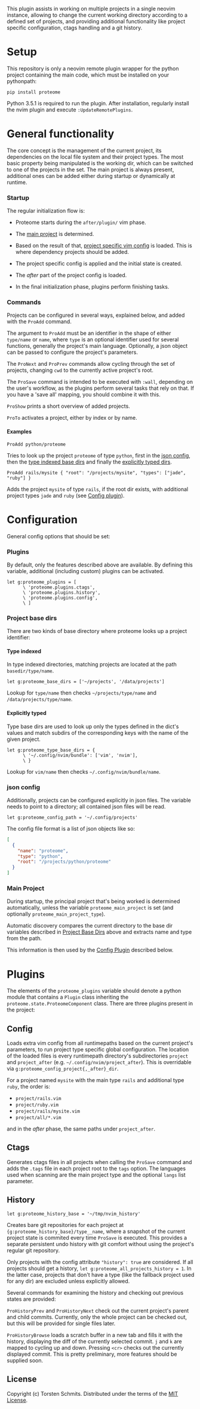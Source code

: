 This plugin assists in working on multiple projects in a single neovim
instance, allowing to change the current working directory according to a
defined set of projects, and providing additional functionality like project
specific configuration, ctags handling and a git history.

# Setup
This repository is only a neovim remote plugin wrapper for the python
project containing the main code, which must be installed on your pythonpath:

```
pip install proteome
```

Python 3.5.1 is required to run the plugin. After installation, regularly
install the nvim plugin and execute `:UpdateRemotePlugins`.

# General functionality
The core concept is the management of the current project, its dependencies on
the local file system and their project types.
The most basic property being manipulated is the working dir, which can be switched
to one of the projects in the set.
The main project is always present, additional ones can be added either during
startup or dynamically at runtime.

### Startup
The regular initialization flow is:

* Proteome starts during the `after/plugin/` vim phase.

* The [main project](#main-project) is determined.

* Based on the result of that, [project specific vim config](#config) is
  loaded.  This is where dependency projects should be added.

* The project specific config is applied and the initial state is created.

* The *after* part of the project config is loaded.

* In the final initialization phase, plugins perform finishing tasks.

### Commands

Projects can be configured in several ways, explained below, and added with the
`ProAdd` command.

The argument to `ProAdd` must be an identifier in the shape of either
`type/name` or `name`, where `type` is an optional identifier used for several
functions, generally the project's main language.
Optionally, a json object can be passed to configure the project's parameters.

The `ProNext` and `ProPrev` commands allow cycling through
the set of projects, changing `cwd` to the currently active project's root.

The `ProSave` command is intended to be executed with `:wall`, depending on the
user's workflow, as the plugins perform several tasks that rely on that.
If you have a 'save all' mapping, you should combine it with this.

`ProShow` prints a short overview of added projects.

`ProTo` activates a project, either by index or by name.

#### Examples
`ProAdd python/proteome`

Tries to look up the project `proteome` of type `python`, first in the [json
config](#json-config), then the [type indexed base dirs](#type-indexed) and
finally the [explicitly typed dirs](#explicitly-typed).

`ProAdd rails/mysite { "root": "/projects/mysite", "types": ["jade", "ruby"] }`

Adds the project `mysite` of type `rails`, if the root dir exists, with
additional project types `jade` and `ruby` (see [Config plugin](#config)).

# Configuration
General config options that should be set:

### Plugins
By default, only the features described above are available. By defining this variable, additional (including custom) plugins can be activated.

```viml
let g:proteome_plugins = [
      \ 'proteome.plugins.ctags',
      \ 'proteome.plugins.history',
      \ 'proteome.plugins.config',
      \ ]
```

### Project base dirs
There are two kinds of base directory where proteome looks up a project identifier:

#### Type indexed
In type indexed directories, matching projects are located at the path
`basedir/type/name`.

```viml
let g:proteome_base_dirs = ['~/projects', '/data/projects']
```

Lookup for `type/name` then checks `~/projects/type/name` and
`/data/projects/type/name`.

#### Explicitly typed
Type base dirs are used to look up only the types defined in the dict's values
and match subdirs of the corresponding keys with the name of the given project.
```viml
let g:proteome_type_base_dirs = {
      \ '~/.config/nvim/bundle': ['vim', 'nvim'],
      \ }
```

Lookup for `vim/name` then checks `~/.config/nvim/bundle/name`.

### json config
Additionally, projects can be configured explicitly in json files. The variable
needs to point to a directory; all contained json files will be read.
```viml
let g:proteome_config_path = '~/.config/projects'
```
The config file format is a list of json objects like so:
```json
[
  {
    "name": "proteome",
    "type": "python",
    "root": "/projects/python/proteome"
  }
]
```

### Main Project
During startup, the principal project that's being worked is determined
automatically, unless the variable `proteome_main_project` is set (and
optionally `proteome_main_project_type`).

Automatic discovery compares the current directory to the base dir variables
described in [Project Base Dirs](#project-base-dirs) above and extracts name
and type from the
path.

This information is then used by the [Config Plugin](#config) described below.

# Plugins
The elements of the `proteome_plugins` variable should denote a python module
that contains a `Plugin` class inheriting the
`proteome.state.ProteomeComponent` class.
There are three plugins present in the project:


## Config

Loads extra vim config from all runtimepaths based on the current project's
parameters, to run project type specific global configuration.
The location of the loaded files is every runtimepath directory's subdirectories
`project` and `project_after` (e.g. `~/.config/nvim/project_after`).
This is overridable via `g:proteome_config_project{,_after}_dir`.

For a project
named `mysite` with the main type `rails` and additional type `ruby`, the order
is:

* `project/rails.vim`
* `project/ruby.vim`
* `project/rails/mysite.vim`
* `project/all/*.vim`

and in the *after* phase, the same paths under `project_after`.

## Ctags

Generates ctags files in all projects when calling the `ProSave` command and
adds the `.tags` file in each project root to the `tags` option.
The languages used when scanning are the main project type and the optional
`langs` list parameter.

## History

```vim
let g:proteome_history_base = '~/tmp/nvim_history'
```

Creates bare git repositories for each project at
`{g:proteome_history_base}/type__name`, where a snapshot of the current project
state is commited every time `ProSave` is executed.
This provides a separate persistent undo history with git comfort without using
the project's regular git repository.

Only projects with the config attribute `"history": true` are considered. If
all projects should get a history, `let g:proteome_all_projects_history = 1`.
In the latter case, projects that don't have a type (like the fallback project
used for any dir) are excluded unless explicitly allowed.

Several commands for examining the history and checking out previous states are
provided:

`ProHistoryPrev` and `ProHistoryNext` check out the current project's parent
and child commits. Currently, only the whole project can be checked out, but
this will be provided for single files later.

`ProHistoryBrowse` loads a scratch buffer in a new tab and fills it with the
history, displaying the diff of the currently selected commit.
`j` and `k` are mapped to cycling up and down. Pressing `<cr>` checks out the
currently displayed commit.
This is pretty preliminary, more features should be supplied soon.

## License

Copyright (c) Torsten Schmits. Distributed under the terms of the [MIT License][4].

[4]: http://opensource.org/licenses/MIT 'mit license'
